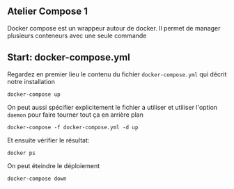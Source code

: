 ## Atelier Compose 1

Docker compose est un wrappeur autour de docker.
Il permet de manager plusieurs conteneurs avec une seule commande

## Start: docker-compose.yml

Regardez en premier lieu le contenu du fichier `docker-compose.yml` qui décrit
notre installation

```
docker-compose up
```

On peut aussi spécifier explicitement le fichier a utiliser et utiliser
l'option `daemon` pour faire tourner tout ça en arrière plan

```
docker-compose -f docker-compose.yml -d up
```

Et ensuite vérifier le résultat:

```
docker ps
```

On peut éteindre le déploiement

```
docker-compose down
```
